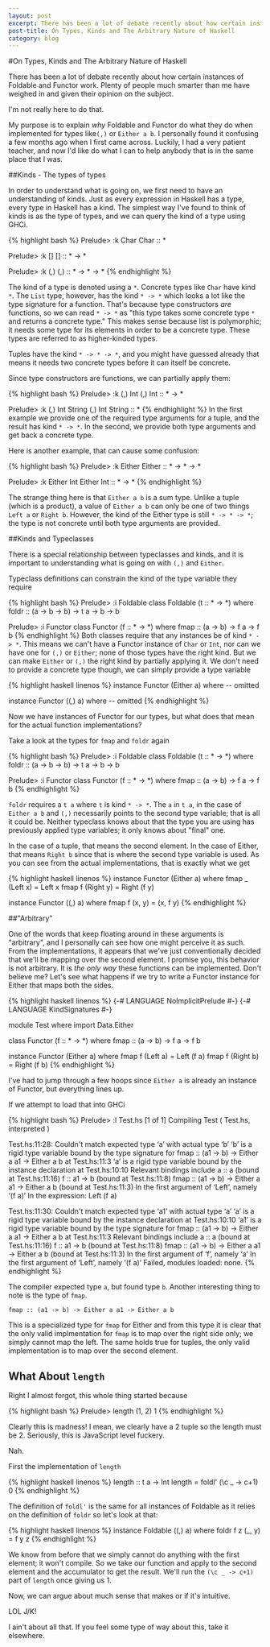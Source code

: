 ```yaml
---
layout: post
excerpt: There has been a lot of debate recently about how certain instances of Foldable and Functor work. Plenty of people much smarter than me have weighed in and given their opinion on the subject.
post-title: On Types, Kinds and The Arbitrary Nature of Haskell 
category: blog
---
```


#On Types, Kinds and The Arbitrary Nature of Haskell 

There has been a lot of debate recently about how certain instances of Foldable and Functor work. Plenty of people much smarter than
me have weighed in and given their opinion on the subject.

I'm not really here to do that.

My purpose is to explain _why_ Foldable and Functor do what they do when implemented for types like`(,)` or `Either a b`. I personally
found it confusing a few months ago when I first came across. Luckily, I had a very patient teacher, and now I'd like do what I can
to help anybody that is in the same place that I was.

##Kinds - The types of types

In order to understand what is going on, we first need to have an understanding of kinds. Just as every expression in Haskell has a type, every type
in Haskell has a kind. The simplest way I've found to think of kinds is as the type of types, and we can query the kind of a type using GHCi.

{% highlight bash %}
Prelude> :k Char
Char :: *

Prelude> :k []
[] :: * -> *

Prelude> :k (,)
(,) :: * -> * -> *
{% endhighlight %}

The kind of a type is denoted using a `*`. Concrete types like `Char` have kind `*`. The `List` type, however, has the kind `* -> *` which looks a lot like
the type signature for a function. That's because type constructors _are_ functions, so we can read `* -> *` as "this type takes some concrete type `*` and returns a concrete type."
This makes sense because list is polymorphic; it needs some type for its elements in order to be a concrete type. These types are referred to as higher-kinded types.

Tuples have the kind `* -> * -> *`, and you might have guessed already that means it needs two concrete types before it can itself be concrete.

Since type constructors are functions, we can partially apply them:

{% highlight bash %}
Prelude> :k (,) Int
(,) Int :: * -> *

Prelude> :k (,) Int String
(,) Int String :: *
{% endhighlight %}
In the first example we provide one of the required type arguments for a tuple, and the result has kind `* -> *`. In the second, we provide both type arguments and get back a concrete type.

Here is another example, that can cause some confusion:

{% highlight bash %}
Prelude> :k Either
Either :: * -> * -> *

Prelude> :k Either Int
Either Int :: * -> *
{% endhighlight %}

The strange thing here is that `Either a b` is a sum type. Unlike a tuple (which is a product), a value of `Either a b` can only be one of two things `Left a` or `Right b`. However, the kind of
the Either type is still `* -> * -> *`; the type is not concrete until both type arguments are provided.

##Kinds and Typeclasses

There is a special relationship between typeclasses and kinds, and it is important to understanding what is going on with `(,)` and `Either`.

Typeclass definitions can constrain the kind of the type variable they require

{% highlight bash %}
Prelude> :i Foldable
class Foldable (t :: * -> *) where
    foldr :: (a -> b -> b) -> t a -> b -> b

Prelude> :i Functor
class Functor (f :: * -> *) where
    fmap :: (a -> b) -> f a -> f b
{% endhighlight %}
Both classes require that any instances be of kind `* -> *`. This means we can't have a Functor instance of `Char` or `Int`, nor can we have one for `(,)` or `Either`; none of those types have the right kind.
But we can make `Either` or `(,)` the right kind by partially applying it. We don't need to provide a concrete type though, we can simply provide a type variable

{% highlight haskell linenos %}
instance Functor (Either a) where
-- omitted

instance Functor ((,) a) where
-- omitted
{% endhighlight %}

Now we have instances of Functor for our types, but what does that mean for the actual function implementations?

Take a look at the types for `fmap` and `foldr` again

{% highlight bash %}
Prelude> :i Foldable
class Foldable (t :: * -> *) where
    foldr :: (a -> b -> b) -> t a -> b -> b

Prelude> :i Functor
class Functor (f :: * -> *) where
    fmap :: (a -> b) -> f a -> f b
{% endhighlight %}

`foldr` requires a `t a` where `t` is kind `* -> *`. The `a` in `t a`, in the case of `Either a b` and `(,)` necessarily points to the second type variable; that is all it could be. Neither typeclass knows about that the type
you are using has previously applied type variables; it only knows about "final" one.

In the case of a tuple, that means the second element. In the case of Either, that means `Right b` since that is where the second type variable is used. As you can see from the actual implementations, that is exactly what we get

{% highlight haskell linenos %}
instance Functor (Either a) where
    fmap _ (Left x)  = Left x
    fmap f (Right y) = Right (f y)

instance Functor ((,) a) where
    fmap f (x, y) = (x, f y)
{% endhighlight %}

##"Arbitrary"

One of the words that keep floating around in these arguments is "arbitrary", and I personally can see how one might perceive it as such. From the implementations, it appears that we've just conventionally decided that we'll
be mapping over the second element. I promise you, this behavior is not arbitrary. It is _the only way_ these functions can be implemented. Don't believe me? Let's see what happens if we try to write a Functor instance for Either
that maps both the sides.


{% highlight haskell linenos %}
{-# LANGUAGE NoImplicitPrelude #-}
{-# LANGUAGE KindSignatures #-}

module Test where
import Data.Either

class Functor (f :: * -> *) where
  fmap :: (a -> b) -> f a -> f b

instance Functor (Either a) where
  fmap f (Left a)  = Left (f a)
  fmap f (Right b) = Right (f b)
{% endhighlight %}

I've had to jump through a few hoops since `Either a` is already an instance of Functor, but everything lines up.

If we attempt to load that into GHCi

{% highlight bash %}
Prelude> :l Test.hs
[1 of 1] Compiling Test             ( Test.hs, interpreted )

Test.hs:11:28:
    Couldn't match expected type ‘a’ with actual type ‘b’
      ‘b’ is a rigid type variable bound by
          the type signature for
            fmap :: (a1 -> b) -> Either a a1 -> Either a b
          at Test.hs:11:3
      ‘a’ is a rigid type variable bound by
          the instance declaration at Test.hs:10:10
    Relevant bindings include
      a :: a (bound at Test.hs:11:16)
      f :: a1 -> b (bound at Test.hs:11:8)
      fmap :: (a1 -> b) -> Either a a1 -> Either a b
        (bound at Test.hs:11:3)
    In the first argument of ‘Left’, namely ‘(f a)’
    In the expression: Left (f a)

Test.hs:11:30:
    Couldn't match expected type ‘a1’ with actual type ‘a’
      ‘a’ is a rigid type variable bound by
          the instance declaration at Test.hs:10:10
      ‘a1’ is a rigid type variable bound by
           the type signature for
             fmap :: (a1 -> b) -> Either a a1 -> Either a b
           at Test.hs:11:3
    Relevant bindings include
      a :: a (bound at Test.hs:11:16)
      f :: a1 -> b (bound at Test.hs:11:8)
      fmap :: (a1 -> b) -> Either a a1 -> Either a b
        (bound at Test.hs:11:3)
    In the first argument of ‘f’, namely ‘a’
    In the first argument of ‘Left’, namely ‘(f a)’
Failed, modules loaded: none.
{% endhighlight %}

The compiler expected type `a`, but found type `b`. Another interesting thing to note is the type of `fmap`.
```
fmap :: (a1 -> b) -> Either a a1 -> Either a b
```

This is a specialized type for `fmap` for Either and from this type it is clear that the only valid implmentation for `fmap` is to map over the right side only; we simply cannot map the left. The same holds true for tuples, the only valid implementation is to map over the second element.

## What About `length`

Right I almost forgot, this whole thing started because

{% highlight bash %}
Prelude> length (1, 2)
1
{% endhighlight %}

Clearly this is madness! I mean, we clearly have a 2 tuple so the length must be 2. Seriously, this is JavaScript level fuckery.

Nah.

First the implementation of `length`

{% highlight haskell linenos %}
length :: t a -> Int
length = foldl' (\c _ -> c+1) 0
{% endhighlight %}

The definition of `foldl'` is the same for all instances of Foldable as it relies on the definition of `foldr` so let's look at that:

{% highlight haskell linenos %}
instance Foldable ((,) a) where
    foldr f z (_, y) = f y z
{% endhighlight %}

We know from before that we simply cannot do anything with the first element; it won't compile. So we take our function and apply to
the second element and the accumulator to get the result. We'll run the `(\c _ -> c+1)` part of `length` once giving us 1.

Now, we can argue about much sense that makes or if it's intuitive.

LOL J/K!

I ain't about all that. If you feel some type of way about this, take it elsewhere.
